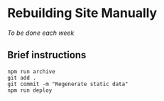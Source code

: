 # Rebuilding Site Manually

*To be done each week*

## Brief instructions

    npm run archive
    git add .
    git commit -m "Regenerate static data"
    npm run deploy